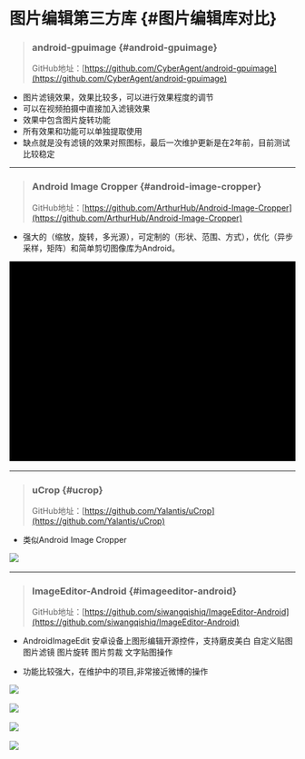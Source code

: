 # 图片编辑第三方库 {#图片编辑库对比}

> ### android-gpuimage {#android-gpuimage}
>
> GitHub地址：[https://github.com/CyberAgent/android-gpuimage](https://github.com/CyberAgent/android-gpuimage)

* 图片滤镜效果，效果比较多，可以进行效果程度的调节
* 可以在视频拍摄中直接加入滤镜效果
* 效果中包含图片旋转功能
* 所有效果和功能可以单独提取使用
* 缺点就是没有滤镜的效果对照图标，最后一次维护更新是在2年前，目前测试比较稳定

---

> ### Android Image Cropper {#android-image-cropper}
>
> GitHub地址：[https://github.com/ArthurHub/Android-Image-Cropper](https://github.com/ArthurHub/Android-Image-Cropper)

* 强大的（缩放，旋转，多光源），可定制的（形状、范围、方式），优化（异步采样，矩阵）和简单剪切图像库为Android。

![](https://github.com/ArthurHub/Android-Image-Cropper/blob/master/art/demo.gif?raw=true)

---

> ### uCrop {#ucrop}
>
> GitHub地址：[https://github.com/Yalantis/uCrop](https://github.com/Yalantis/uCrop)

* 类似Android Image Cropper

![](https://github.com/Yalantis/uCrop/blob/master/preview.gif?raw=true)

---

> ### ImageEditor-Android {#imageeditor-android}
>
> GitHub地址：[https://github.com/siwangqishiq/ImageEditor-Android](https://github.com/siwangqishiq/ImageEditor-Android)

* AndroidImageEdit 安卓设备上图形编辑开源控件，支持磨皮美白 自定义贴图 图片滤镜 图片旋转 图片剪裁 文字贴图操作

* 功能比较强大，在维护中的项目,非常接近微博的操作

![](https://github.com/siwangqishiq/ImageEditAndroid/blob/master/screens/gif7.gif?raw=true)

![](https://github.com/siwangqishiq/ImageEditAndroid/blob/master/screens/gif6.gif?raw=true)

![](https://github.com/siwangqishiq/ImageEditAndroid/blob/master/screens/gif1.gif?raw=true)

![](https://github.com/siwangqishiq/ImageEditAndroid/blob/master/screens/gif5.gif?raw=true)

